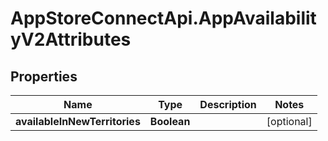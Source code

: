 # AppStoreConnectApi.AppAvailabilityV2Attributes

## Properties

Name | Type | Description | Notes
------------ | ------------- | ------------- | -------------
**availableInNewTerritories** | **Boolean** |  | [optional] 


